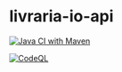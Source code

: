 # livraria-io-api

[![Java CI with Maven](https://github.com/felipebonadio/livraria-io-api/actions/workflows/maven.yml/badge.svg?branch=main)](https://github.com/felipebonadio/livraria-io-api/actions/workflows/maven.yml)

[![CodeQL](https://github.com/felipebonadio/livraria-io-api/actions/workflows/codeql.yml/badge.svg?branch=main)](https://github.com/felipebonadio/livraria-io-api/actions/workflows/codeql.yml)
